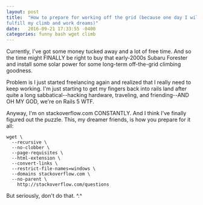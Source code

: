 ```yaml
---
layout: post
title:  "How to prepare for working off the grid (because one day I will
fulfill my climb and work dreams)"
date:   2016-09-21 17:33:55 -0400
categories: funny bash wget climb
---
```


Currently, I've got some money tucked away and a lot of free time. And so the time might
FINALLY be right to buy that early-2000s Subaru Forester and install
some solar power for some long-term off-the-grid climbing goodness.

Problem is I just started freelancing again and realized that I really need to keep working. I'm just starting to get my fingers
back into rails land after quite a long sabbatical--hacking hardware,
traveling, and friending--AND OH MY GOD, we're on Rails 5 WTF.

Anyway, I'm on stackoverflow.com CONSTANTLY. And I think I've finally
figured out the puzzle. This, my dreamer friends, is how you prepare for
it all:

```
wget \
  --recursive \
  --no-clobber \
  --page-requisites \
  --html-extension \
  --convert-links \
  --restrict-file-names=windows \
  --domains stackoverflow.com \
  --no-parent \
    http://stackoverflow.com/questions
```

But seriously, don't do that. ^.^
